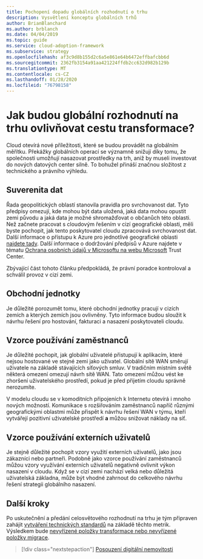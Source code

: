 ```yaml
---
title: Pochopení dopadu globálních rozhodnutí o trhu
description: Vysvětlení konceptu globálních trhů
author: BrianBlanchard
ms.author: brblanch
ms.date: 04/04/2019
ms.topic: guide
ms.service: cloud-adoption-framework
ms.subservice: strategy
ms.openlocfilehash: af3c9d8b155d2c6a5e861e64b6472effbafcbb6d
ms.sourcegitcommit: 2362fb3154a91aa421224ffdb2cc632d982b129b
ms.translationtype: MT
ms.contentlocale: cs-CZ
ms.lasthandoff: 01/28/2020
ms.locfileid: "76798158"
---
```

<!-- markdownlint-disable MD026 -->

# <a name="how-will-global-market-decisions-affect-the-transformation-journey"></a>Jak budou globální rozhodnutí na trhu ovlivňovat cestu transformace?

Cloud otevírá nové příležitosti, které se budou provádět na globálním měřítku. Překážky globálních operací se významně snižují díky tomu, že společnosti umožňují nasazovat prostředky na trh, aniž by museli investovat do nových datových center silně. To bohužel přináší značnou složitost z technického a právního výhledu.

## <a name="data-sovereignty"></a>Suverenita dat

Řada geopolitických oblastí stanovila pravidla pro svrchovanost dat. Tyto předpisy omezují, kde mohou být data uložená, jaká data mohou opustit zemi původu a jaká data je možné shromažďovat o občanůch této oblasti. Než začnete pracovat s cloudovým řešením v cizí geografické oblasti, měli byste pochopit, jak tento poskytovatel cloudu zpracovává svrchovanost dat. Další informace o přístupu k Azure pro jednotlivé geografické oblasti [najdete tady](https://azure.microsoft.com/global-infrastructure/geographies). Další informace o dodržování předpisů v Azure najdete v tématu [Ochrana osobních údajů v Microsoftu na webu Microsoft](https://www.microsoft.com/trustcenter/privacy) Trust Center.

Zbývající část tohoto článku předpokládá, že právní poradce kontroloval a schválil provoz v cizí zemi.

## <a name="business-units"></a>Obchodní jednotky

Je důležité porozumět tomu, které obchodní jednotky pracují v cizích zemích a kterých zemích jsou ovlivněny. Tyto informace budou sloužit k návrhu řešení pro hostování, fakturaci a nasazení poskytovateli cloudu.

## <a name="employee-usage-patterns"></a>Vzorce používání zaměstnanců

Je důležité pochopit, jak globální uživatelé přistupují k aplikacím, které nejsou hostované ve stejné zemi jako uživatel. Globální sítě WAN směrují uživatele na základě stávajících síťových smluv. V tradičním místním světě některá omezení omezují návrh sítě WAN. Tato omezení můžou vést ke zhoršení uživatelského prostředí, pokud je před přijetím cloudu správně nerozumíte.

V modelu cloudu se v komoditních připojeních k Internetu otevírá i mnoho nových možností. Komunikace s rozšiřováním zaměstnanců napříč různými geografickými oblastmi může přispět k návrhu řešení WAN v týmu, kteří vytvářejí pozitivní uživatelské prostředí **a** můžou snižovat náklady na síť.

## <a name="external-user-usage-patterns"></a>Vzorce používání externích uživatelů

Je stejně důležité pochopit vzory využití externích uživatelů, jako jsou zákazníci nebo partneři. Podobně jako vzorce používání zaměstnanců můžou vzory využívání externích uživatelů negativně ovlivnit výkon nasazení v cloudu. Když se v cizí zemi nachází velká nebo důležitá uživatelská základna, může být vhodné zahrnout do celkového návrhu řešení strategii globálního nasazení.

## <a name="next-steps"></a>Další kroky

Po uskutečnění a předání celosvětového rozhodnutí na trhu je tým připraven zahájit [vytváření technických standardů](../digital-estate/index.md) na základě těchto metrik.
Výsledkem bude [nevyřízené položky transformace nebo nevyřízené položky migrace](..//migrate/migration-considerations/prerequisites/technical-complexity.md).

> [!div class="nextstepaction"]
> [Posouzení digitální nemovitosti](../digital-estate/index.md)
